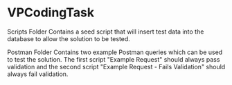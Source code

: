 # VPCodingTask

Scripts Folder
Contains a seed script that will insert test data into the database to allow the solution to be tested.

Postman Folder
Contains two example Postman queries which can be used to test the solution. The first script "Example Request" should always pass validation and the second script "Example Request - Fails Validation" should always fail validation.